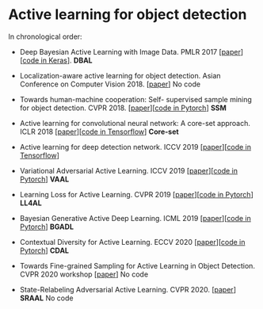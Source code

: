 
# Active learning for object detection

In chronological order: 

- Deep Bayesian Active Learning with Image Data. PMLR 2017 [[paper](http://proceedings.mlr.press/v70/gal17a/gal17a.pdf)][[code in Keras](https://github.com/Riashat/Deep-Bayesian-Active-Learning)]. **DBAL**

- Localization-aware active learning for object detection. Asian Conference on Computer Vision 2018. [[paper](https://arxiv.org/pdf/1801.05124.pdf)] No code
- Towards human-machine cooperation: Self- supervised sample mining for object detection. CVPR 2018. [[paper](https://arxiv.org/pdf/1803.09867.pdf)][[code in Pytorch](https://github.com/yanxp/SSM-Pytorch)] **SSM**
- Active learning for convolutional neural network: A core-set approach. ICLR 2018 [[paper](https://arxiv.org/pdf/1708.00489.pdf)][[code in Tensorflow](https://github.com/ozansener/active_learning_coreset)] **Core-set**

- Active learning for deep detection network. ICCV 2019 [[paper](https://arxiv.org/pdf/1911.09168.pdf)][[code in Tensorflow](https://gitlab.com/haghdam/deep_active_learning/-/tree/master)]
- Variational Adversarial Active Learning. ICCV 2019 [[paper](https://openaccess.thecvf.com/content_ICCV_2019/papers/Sinha_Variational_Adversarial_Active_Learning_ICCV_2019_paper.pdf)][[code in Pytorch](https://github.com/sinhasam/vaal)] **VAAL**
- Learning Loss for Active Learning. CVPR 2019 [[paper](https://openaccess.thecvf.com/content_CVPR_2019/papers/Yoo_Learning_Loss_for_Active_Learning_CVPR_2019_paper.pdf)][[code in Pytorch](https://github.com/Mephisto405/Learning-Loss-for-Active-Learning)] **LL4AL**
- Bayesian Generative Active Deep Learning. ICML 2019 [[paper](https://arxiv.org/pdf/1904.11643.pdf)][[code in Pytorch](https://github.com/toantm/BGADL)] **BGADL**

- Contextual Diversity for Active Learning. ECCV 2020 [[paper](https://arxiv.org/pdf/2008.05723)][[code in Pytorch](https://github.com/sharat29ag/CDAL)] **CDAL**
- Towards Fine-grained Sampling for Active Learning in Object Detection. CVPR 2020 workshop [[paper](https://openaccess.thecvf.com/content_CVPRW_2020/papers/w54/Desai_Towards_Fine-Grained_Sampling_for_Active_Learning_in_Object_Detection_CVPRW_2020_paper.pdf)] No code
- State-Relabeling Adversarial Active Learning. CVPR 2020. [[paper](https://openaccess.thecvf.com/content_CVPR_2020/papers/Zhang_State-Relabeling_Adversarial_Active_Learning_CVPR_2020_paper.pdf)] **SRAAL** No code





